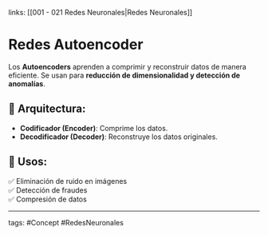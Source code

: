 links: [[001 - 021 Redes Neuronales|Redes Neuronales]]

# Redes Autoencoder

Los **Autoencoders** aprenden a comprimir y reconstruir datos de manera eficiente. Se usan para **reducción de dimensionalidad y detección de anomalías**.

## 📌 **Arquitectura**:

- **Codificador (Encoder)**: Comprime los datos.
- **Decodificador (Decoder)**: Reconstruye los datos originales.

## 📌 **Usos**:

✅ Eliminación de ruido en imágenes  
✅ Detección de fraudes  
✅ Compresión de datos



---
tags:
	#Concept  #RedesNeuronales 